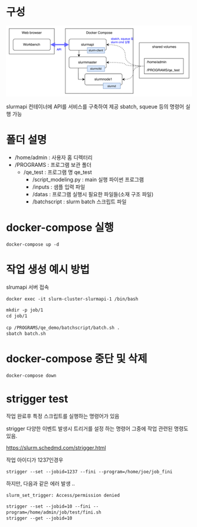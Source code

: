 # 구성

![시스템 구조](./structure.png)

slurmapi 컨테이너에 API를 서비스를 구축하여 제공
sbatch, squeue 등의 명령어 실행 가능

# 폴더 설명

- /home/admin : 사용자 홈 디렉터리
- /PROGRAMS : 프로그램 보관 폴더
  - /qe_test : 프로그램 명 qe_test
    - /script_modeling.py : main 실행 파이썬 프로그램
    - /inputs : 샘플 입력 파일
    - /datas : 프로그램 실행시 필요한 파일들(소재 구조 파일)
    - /batchscript : slurm batch 스크립트 파일

# docker-compose 실행

```
docker-compose up -d
```

# 작업 생성 예시 방법

slrumapi 서버 접속

```
docker exec -it slurm-cluster-slurmapi-1 /bin/bash
```

```
mkdir -p job/1
cd job/1

cp /PROGRAMS/qe_demo/batchscript/batch.sh .
sbatch batch.sh
```

# docker-compose 중단 및 삭제

```
docker-compose down
```

# strigger test

작업 완료후 특정 스크립트를 실행하는 명령어가 있음

strigger
다양한 이벤트 발생시 트리거를 설정 하는 명령어 그중에 작업 관련된 명령도 있음.

https://slurm.schedmd.com/strigger.html

작업 아이디가 1237인경우

```
strigger --set --jobid=1237 --fini --program=/home/joe/job_fini
```

하지만, 다음과 같은 에러 발생 ..

```
slurm_set_trigger: Access/permission denied
```

```
strigger --set --jobid=10 --fini --program=/home/admin/job/test/fini.sh
strigger --get --jobid=10
```
